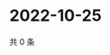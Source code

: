 # 2022-10-25

共 0 条

<!-- BEGIN WEIBO -->
<!-- 最后更新时间 Tue Oct 25 2022 16:14:35 GMT+0800 (China Standard Time) -->

<!-- END WEIBO -->
